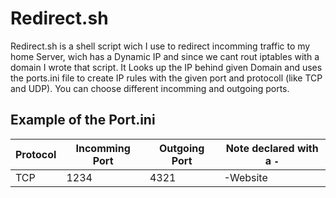 # Redirect.sh
Redirect.sh is a shell script wich I use to redirect incomming traffic to my home Server, wich has a Dynamic IP and since we cant rout iptables with a domain I wrote that script.
It Looks up the IP behind given Domain and uses the ports.ini file to create IP rules with the given port and protocoll (like TCP and UDP). You can choose different incomming and outgoing ports.

## Example of the Port.ini
| Protocol | Incomming Port | Outgoing Port | Note declared with a ```-``` |
| -------- | -------------- | ------------- | ---------------------------- |
| TCP | 1234 | 4321 | -Website |